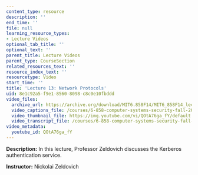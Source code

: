 ```yaml
---
content_type: resource
description: ''
end_time: ''
file: null
learning_resource_types:
- Lecture Videos
optional_tab_title: ''
optional_text: ''
parent_title: Lecture Videos
parent_type: CourseSection
related_resources_text: ''
resource_index_text: ''
resourcetype: Video
start_time: ''
title: 'Lecture 13: Network Protocols'
uid: 8e1c92a5-f9e1-8560-8098-c8c0e10fbddd
video_files:
  archive_url: https://archive.org/download/MIT6.858F14/MIT6_858F14_lec13_300k.mp4
  video_captions_file: /courses/6-858-computer-systems-security-fall-2014/b85f135dd5c054789b8e3def5c495551_QOtA76ga_fY.vtt
  video_thumbnail_file: https://img.youtube.com/vi/QOtA76ga_fY/default.jpg
  video_transcript_file: /courses/6-858-computer-systems-security-fall-2014/970e86f6cf94f6fa71bac49d8894c424_QOtA76ga_fY.pdf
video_metadata:
  youtube_id: QOtA76ga_fY
---
```


**Description:** In this lecture, Professor Zeldovich discusses the Kerberos authentication service.

**Instructor:** Nickolai Zeldovich
